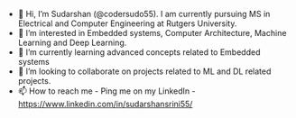 - 👋 Hi, I’m Sudarshan (@codersudo55). I am currently pursuing MS in Electrical and Computer Engineering at Rutgers University.
- 👀 I’m interested in Embedded systems, Computer Architecture, Machine Learning and Deep Learning.  
- 🌱 I’m currently learning advanced concepts related to Embedded systems
- 💞️ I’m looking to collaborate on projects related to ML and DL related projects. 
- 📫 How to reach me - Ping me on my LinkedIn - https://www.linkedin.com/in/sudarshansrini55/

<!---
codersudo55/codersudo55 is a ✨ special ✨ repository because its `README.md` (this file) appears on your GitHub profile.
You can click the Preview link to take a look at your changes.
--->
